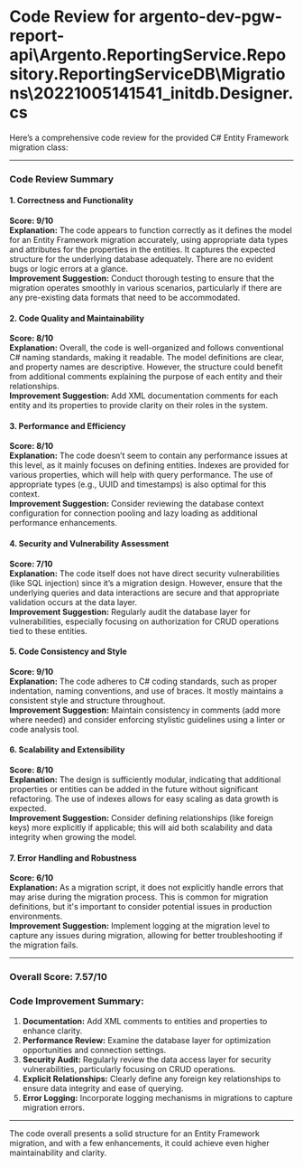# Code Review for argento-dev-pgw-report-api\Argento.ReportingService.Repository.ReportingServiceDB\Migrations\20221005141541_initdb.Designer.cs

Here’s a comprehensive code review for the provided C# Entity Framework migration class:

---

### Code Review Summary

#### 1. Correctness and Functionality
**Score: 9/10**  
**Explanation:** The code appears to function correctly as it defines the model for an Entity Framework migration accurately, using appropriate data types and attributes for the properties in the entities. It captures the expected structure for the underlying database adequately. There are no evident bugs or logic errors at a glance.  
**Improvement Suggestion:** Conduct thorough testing to ensure that the migration operates smoothly in various scenarios, particularly if there are any pre-existing data formats that need to be accommodated.

#### 2. Code Quality and Maintainability
**Score: 8/10**  
**Explanation:** Overall, the code is well-organized and follows conventional C# naming standards, making it readable. The model definitions are clear, and property names are descriptive. However, the structure could benefit from additional comments explaining the purpose of each entity and their relationships.  
**Improvement Suggestion:** Add XML documentation comments for each entity and its properties to provide clarity on their roles in the system.

#### 3. Performance and Efficiency
**Score: 8/10**  
**Explanation:** The code doesn’t seem to contain any performance issues at this level, as it mainly focuses on defining entities. Indexes are provided for various properties, which will help with query performance. The use of appropriate types (e.g., UUID and timestamps) is also optimal for this context.  
**Improvement Suggestion:** Consider reviewing the database context configuration for connection pooling and lazy loading as additional performance enhancements.

#### 4. Security and Vulnerability Assessment
**Score: 7/10**  
**Explanation:** The code itself does not have direct security vulnerabilities (like SQL injection) since it’s a migration design. However, ensure that the underlying queries and data interactions are secure and that appropriate validation occurs at the data layer.  
**Improvement Suggestion:** Regularly audit the database layer for vulnerabilities, especially focusing on authorization for CRUD operations tied to these entities.

#### 5. Code Consistency and Style
**Score: 9/10**  
**Explanation:** The code adheres to C# coding standards, such as proper indentation, naming conventions, and use of braces. It mostly maintains a consistent style and structure throughout.  
**Improvement Suggestion:** Maintain consistency in comments (add more where needed) and consider enforcing stylistic guidelines using a linter or code analysis tool.

#### 6. Scalability and Extensibility
**Score: 8/10**  
**Explanation:** The design is sufficiently modular, indicating that additional properties or entities can be added in the future without significant refactoring. The use of indexes allows for easy scaling as data growth is expected.  
**Improvement Suggestion:** Consider defining relationships (like foreign keys) more explicitly if applicable; this will aid both scalability and data integrity when growing the model.

#### 7. Error Handling and Robustness
**Score: 6/10**  
**Explanation:** As a migration script, it does not explicitly handle errors that may arise during the migration process. This is common for migration definitions, but it's important to consider potential issues in production environments.  
**Improvement Suggestion:** Implement logging at the migration level to capture any issues during migration, allowing for better troubleshooting if the migration fails.

---

### Overall Score: 7.57/10

### Code Improvement Summary:
1. **Documentation:** Add XML comments to entities and properties to enhance clarity.
2. **Performance Review:** Examine the database layer for optimization opportunities and connection settings.
3. **Security Audit:** Regularly review the data access layer for security vulnerabilities, particularly focusing on CRUD operations.
4. **Explicit Relationships:** Clearly define any foreign key relationships to ensure data integrity and ease of querying.
5. **Error Logging:** Incorporate logging mechanisms in migrations to capture migration errors.

--- 

The code overall presents a solid structure for an Entity Framework migration, and with a few enhancements, it could achieve even higher maintainability and clarity.